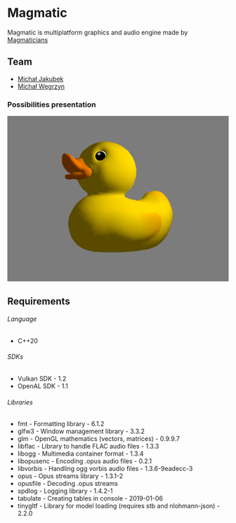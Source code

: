 # Magmatic

Magmatic is multiplatform graphics and audio engine made by [Magmaticians](https://github.com/Magmaticians)

## Team

- [Michał Jakubek](https://github.com/XertDev)
- [Michał Węgrzyn](https://github.com/mwegrzyn2311)

### Possibilities presentation

![Duck](docs/Duck2.png)

## Requirements

###### Language

- C++20

###### SDKs

- Vulkan SDK - 1.2
- OpenAL SDK - 1.1

###### Libraries

- fmt - Formatting library - 6.1.2
- glfw3 - Window management library - 3.3.2
- glm - OpenGL mathematics (vectors, matrices) - 0.9.9.7
- libflac - Library to handle FLAC audio files - 1.3.3
- libogg - Multimedia container format - 1.3.4
- libopusenc - Encoding .opus audio files - 0.2.1
- libvorbis - Handling ogg vorbis audio files - 1.3.6-9eadecc-3
- opus - Opus streams library - 1.3.1-2
- opusfile - Decoding .opus streams
- spdlog - Logging library - 1.4.2-1
- tabulate - Creating tables in console - 2019-01-06
- tinygltf - Library for model loading (requires stb and nlohmann-json) - 2.2.0
